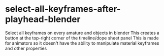 # select-all-keyframes-after-playhead-blender
Select all keyframes on every amature and objects in blender
This creates a button at the top-right corner of the timeline/dope sheet panel
This is made for animators so it doesn't have the ability to manipulate material keyframes and other properties
